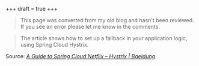 +++
draft = true
+++
>This page was converted from my old blog and hasn't been reviewed. If you see an error please let me know in the comments.


> [<img class="alignnone size-full" src="/wp-content/uploads/2018/02/Screenshot_20160819_031730-268x300-1-268x300.png" alt="" />](http://www.baeldung.com/spring-cloud-netflix-hystrix)The article shows how to set up a fallback in your application logic, using Spring Cloud Hystrix.

Source: _[A Guide to Spring Cloud Netflix &#8211; Hystrix | Baeldung](http://www.baeldung.com/spring-cloud-netflix-hystrix)_